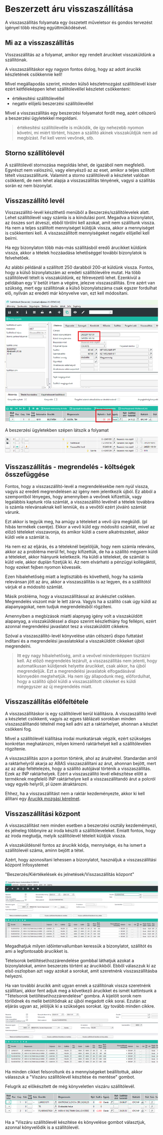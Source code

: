 # Beszerzett áru visszaszállítása

A visszaszállítás folyamata egy összetett műveletsor és gondos tervezést igényel több részleg együttműködésével.

## Mi az a visszaszállítás

Visszaszállítás az a folyamat, amikor egy rendelt árucikket visszaküldünk a szállítónak.

A visszaszállításkor egy nagyon fontos dolog, hogy az adott árucikk készletének csökkennie kell!

Mivel megállapodás szerint, minden külső készletmozgást szállítólevél kísér ezért kétféleképpen lehet szállítólevéllel készletet csökkenteni:

- értékesítési szállítólevéllel
- negatív előjelü beszerzési szállítólevéllel

Mivel a visszaszállítás egy beszerzési folyamatot fordít meg, azért célszerű a beszerzési ügyletekkel megoldani.

> értékesítési szállítólevélle is működik, de így nehezebb nyomon követni, mi miért történt, hiszen a szállító akinek visszaküldjük nem ad megbízást. Fel kell venni vevőnek, stb.

## Storno szállítólevél

A szállítólevél stornozása megoldás lehet, de igazából nem megfelelő. Egyrészt nem valószínű, vagy elenyésző az az eset, amikor a teljes szllított tételt visszaszállítunk. Valamint a storno szállítólevél a készletet valóban csökkenti, de nem lehet alapja a visszaszállítás tényének, vagysi a szállítás során ez nem bizonylat.

## Visszaszállító levél

Visszaszállító-levél készíthető menüből a Beszerzés/szállítólevelek alatt. Lehet szállítólevél vagy számla is a kiindulási pont. 
Megadva a bizonylatot, az összes sort átveszi, ebből törölni kell azokat, amit nem szállítunk vissza.
Ha nem a teljes szállított mennyiséget küldjük vissza, akkor a mennyiséget is csökkenteni kell.
A visszaszállított mennyiségeket negatív előjellel kell beírni.

Ha egy bizonylaton több más-más szállításból eredő árucikket küldünk vissza, akkor a tételek hozzáadása lehetőséggel további bizonylatok is felvehetőek.

Az alábbi példánál a szállított 250 darabból 200-at küldünk vissza.
Fontos, hogy a külső bizonylatszám az eredeti szállítólevélre mutat. Ha több szállítólevél tételt is visszaküldünk, ez félrevezető lehet. Ezenkívül a példában egy V betűt írtam a végére, jelezve visszaszállítás. Erre azért van szükség, mert egy szállítónak a külső bizonylatszáma csak egszer fordulhat elő, nyilván az eredeti már könyvelve van, ezt kell módosítani.

![alt text](image-28.png)

A beszerzési ügyletekben szépen látszik a folyamat

![alt text](image-27.png)

## Visszaszállítás - megrendelés - költségek összefüggése

Fontos, hogy a visszaszállító-levél a megrendelésekbe nem nyúl vissza, vagyis az eredeti megrendelésen az igény nem jelentkezik újból. Ez abból a szempontból lényeges, hogy amennyiben a vevőnek kifizettük, vagy legalábbis kaptunk róla számlát, a visszaszállító levélnél a tételek továbbra is számla relevánsaknak kell lenniük, és a vevőtől ezért jóváíró számlát várunk.

Ezt akkor is tegyük meg, ha amúgy a tételeket a vevő újra megküldi. (pl hibás termékek cseréje). Ekkor a vevő küld egy módosító számlát, mivel az előző tételeket visszavonja, és amikor küldi a csere alkatrészeket, akkor küldi vele a számlát is.

Ha nem ez az eljárás, és a tételeknél bejelöljük, hogy nem számla releváns, akkor az a probléma merül fel, hogy kifizettük, de ha a szállító mégsem küldi a tételeket, akkor hiányunk keletkezik. Ha küldi a tételeket, de számlát is küld vele, akkor duplán fizetjük ki. Az nem elvárható a pénzügyi kollégáktól, hogy ezeket fejben nyomon kövessék.

Ezen hibalehetőség miatt a legtisztább és követhető, hogy ha számla relevánsan jött az áru, akkor a visszaszállítás is az legyen, és a szállítótól várjuk el a módosító számlát.

Másik probléma, hogy a visszaszállítással az árukészlet csökken. Megrendelés viszont már le lett zárva. Vagyis ha a szállító csak úgy küldi az alapanyagokat, nem tudjuk megrendelésből rögzíteni.

Amennyiben a megbízások miatti alapnyag igény volt a visszaküldött alapanyag, a visszaküldéssel a dispo szerint készlethiány fog fellépni, ezért azonnal megrendelési javaslatot tesz a visszaküldött cikkekre.

Szóval a visszaszállító-levél könyvelése után célszerű dispo futtatást indítani és a megrendelési javaslatokkal a visszaküldött cikkeket újból megrendelni. 

> Itt egy nagy hibalehetőség, amit a vevővel mindenképpen tisztázni kell. Az előző megrendelés lezárult, a visszaszállítás nem jelenti, hogy automatikusan küldjenek helyette árucikket, csak akkor, ha újból megrendeljük. Ezt a megrendelési javaslatok elfogadásával könnyedén  megtehetjük. Ha nem így állapodunk meg, előfordulhat, hogy a szállító újból küldi a visszaszállított cikkeket és küldi mégegyszer az új megrendelés miatt.

## Visszaszállítás előfeltétele

A visszaszállításkor is egy szállítólevél kerül kiállításra. A visszaszállító levél a készletet csökkenti, vagyis az egyes táblázati sorokban minden visszaszállítandó tételnél meg kell adni azt a raktárhelyet, ahonnan a készlet csökkeni fog.

Mivel a szállítólevél kiállítása irodai munkatársak végzik, ezért szükséges konkrétan meghatározni, milyen kimenő raktárhelyet kell a szállítólevélen rögzítenie.

A visszaszállítás azon a ponton történk, ahol az áruátvétel. Standardan arról a raktárhelyről akarja az ABAS visszaszállítani az árut, ahonnan bejött, mert az az alap feltételezés, hogy a szállító autójával történik a visszaszállítás. Ezek az INP raktárhelyek. Ezért a visszaszállító levél elkészítése előtt a terméknek megfelelő INP raktárhelyre kell a visszaszállítandó árut a polcról vagy egyéb helyről, pl üzem átraktározni.

Ehhez, ha a visszaszállítást nem a raktár kezdeményezte, akkor ki kell állítani egy [Árucikk mozgási kérelmet](../raktarozas/arucikk-mozgas-kerelem.md).

## Visszaszállítási központ

A visszaszállítást nem minden esetben a beszerzési osztály kezdemémyezi, és jelneleg többnyire az iroda készíti a szállítóleveleket.
Emiatt fontos, hogy az iroda megtudja, melyik szállítólevél tételeit küldjük vissza.

A visszaküldésnél fontos az árucikk kódja, mennyisége, és ha ismert a szállítólevél száma, aminn bejött a tétel.

Azért, hogy azonosítani lehessen a bizonylatot, használjuk a visszaszállítási központ Infosystemet

"Beszerzés/Kiértékelések és jelnetések/Visszaszállítás központ"

![alt text](image-30.png)

Megadhatjuk milyen időintervallumban keressük a bizonylatot, szállítót és ami a legfontosabb árucikket is.

Tételsorok betöltése\hozzárendelése gombbal láthatjuk azokat a bizonylatokat, aminn beszerzés történt az árucikkből. 
Ebből válaszzuk ki az első oszlopban azt vagy azokat a sorokat, amit szeretnénk visszaszállításba helyezni.

Ha van további árucikk amit ugyan ennek a szállítónak vissza szeretnénk szállítani, akkor fent adjuk meg a következő árucikket és ismét kattintsunk a "Tételsorok betöltése\hozzárendelése" gombra. A kijelölt sorok nem törlődnek és mellé betöltődnak az újból megadott cikk sorai. 
Ezután az eljárás ugyan az, jelöljük ki a szükséges sorokat. így tovább minden cikkre.

![alt text](image-31.png)

Ha minden cikket felsoroltunk és a mennyiségeket beállítottuk, akkor válasszuk a "Viszáru szállítólevél készítése és mentése" gombot.

Felugrik az előkészített de még könyveletlen viszáru szállítólevél.

![alt text](image-32.png)

Ha a "Viszáru szállítólevél készítése és könyvelése gombot választjuk, azonnal könyvelődik is a szállítólevél.